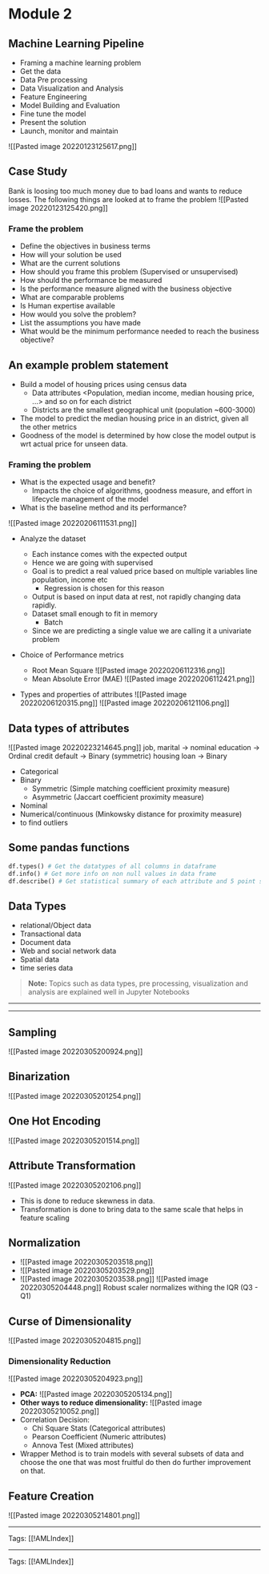 # Module 2
## Machine Learning Pipeline
- Framing a machine learning problem
- Get the data
- Data Pre processing
- Data Visualization and Analysis
- Feature Engineering
- Model Building and Evaluation
- Fine tune the model
- Present the solution
- Launch, monitor and maintain

![[Pasted image 20220123125617.png]]

## Case Study
Bank is loosing too much money due to bad loans and wants to reduce losses. The following things are looked at to frame the problem
![[Pasted image 20220123125420.png]]

### Frame the problem
- Define the objectives in business terms
- How will your solution be used
- What are the current solutions
- How should you frame this problem (Supervised or unsupervised)
- How should the performance be measured
- Is the performance measure aligned with the business objective
- What are comparable problems
- Is Human expertise available
- How would you solve the problem?
- List the assumptions you have made
- What would be the minimum performance needed to reach the business objective? 

## An example problem statement
- Build a model of housing prices using census data
	- Data attributes <Population, median income, median housing price, ...> and so on for each district
	- Districts are the smallest geographical unit (population ~600-3000)
- The model to predict the median housing price in an district, given all the other metrics
- Goodness of the model is determined by how close the model output is wrt actual price for unseen data.

### Framing the problem
- What is the expected usage and benefit?
	- Impacts the choice of algorithms, goodness measure, and effort in lifecycle management of the model
- What is the baseline method and its performance?

![[Pasted image 20220206111531.png]]

- Analyze the dataset
	- Each instance comes with the expected output
	- Hence we are going with supervised
	- Goal is to predict a real valued price based on multiple variables line population, income etc
		- Regression is chosen for this reason
	- Output is based on input data at rest, not rapidly changing data rapidly.
	- Dataset small enough to fit in memory
		- Batch
	- Since we are predicting a single value we are calling it a univariate problem

- Choice of Performance metrics
	- Root Mean Square
	   ![[Pasted image 20220206112316.png]]
	- Mean Absolute Error (MAE)
	   ![[Pasted image 20220206112421.png]]
	   
- Types and properties of attributes
![[Pasted image 20220206120315.png]]
![[Pasted image 20220206121106.png]]

## Data types of attributes
![[Pasted image 20220223214645.png]]
job, marital -> nominal
education -> Ordinal
credit default -> Binary (symmetric)
housing loan -> Binary

- Categorical
- Binary
	- Symmetric (Simple matching coefficient proximity measure)
	- Asymmetric (Jaccart coefficient proximity measure)
- Nominal
- Numerical/continuous (Minkowsky distance for proximity measure)
- to find outliers


## Some pandas functions
```python
df.types() # Get the datatypes of all columns in dataframe
df.info() # Get more info on non null values in data frame
df.describe() # Get statistical summary of each attribute and 5 point summary of numberic attributes
```

## Data Types
- relational/Object data
- Transactional data
- Document data
- Web and social network data
- Spatial data
- time series data

> **Note:** Topics such as data types, pre processing, visualization and analysis are explained well in Jupyter Notebooks

---------------------------------
---------------------------------
## Sampling
![[Pasted image 20220305200924.png]]

## Binarization
![[Pasted image 20220305201254.png]]

## One Hot Encoding
![[Pasted image 20220305201514.png]]

## Attribute Transformation
![[Pasted image 20220305202106.png]]
- This is done to reduce skewness in data.
- Transformation is done to bring data to the same scale that helps in feature scaling

## Normalization
- ![[Pasted image 20220305203518.png]]
- ![[Pasted image 20220305203529.png]]
- ![[Pasted image 20220305203538.png]]
![[Pasted image 20220305204448.png]]
Robust scaler normalizes withing the IQR (Q3 - Q1)

## Curse of Dimensionality
![[Pasted image 20220305204815.png]]
### Dimensionality Reduction
![[Pasted image 20220305204923.png]]
- **PCA:** ![[Pasted image 20220305205134.png]]
- **Other ways to reduce dimensionality:** ![[Pasted image 20220305210052.png]]
- Correlation Decision:
	- Chi Square Stats (Categorical attributes)
	- Pearson Coefficient (Numeric attributes)
	- Annova Test (Mixed attributes)
- Wrapper Method is to train models with several subsets of data and choose the one that was most fruitful do then do further improvement on that.

## Feature Creation
![[Pasted image 20220305214801.png]]

---
Tags: [[!AMLIndex]]




---
Tags: [[!AMLIndex]]